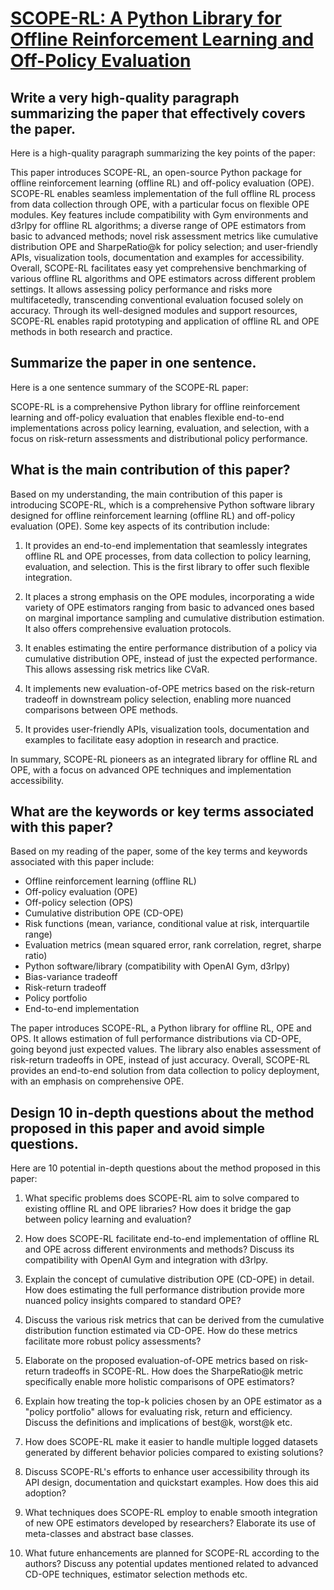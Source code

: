 # [SCOPE-RL: A Python Library for Offline Reinforcement Learning and   Off-Policy Evaluation](https://arxiv.org/abs/2311.18206)

## Write a very high-quality paragraph summarizing the paper that effectively covers the paper.

 Here is a high-quality paragraph summarizing the key points of the paper:

This paper introduces SCOPE-RL, an open-source Python package for offline reinforcement learning (offline RL) and off-policy evaluation (OPE). SCOPE-RL enables seamless implementation of the full offline RL process from data collection through OPE, with a particular focus on flexible OPE modules. Key features include compatibility with Gym environments and d3rlpy for offline RL algorithms; a diverse range of OPE estimators from basic to advanced methods; novel risk assessment metrics like cumulative distribution OPE and SharpeRatio@k for policy selection; and user-friendly APIs, visualization tools, documentation and examples for accessibility. Overall, SCOPE-RL facilitates easy yet comprehensive benchmarking of various offline RL algorithms and OPE estimators across different problem settings. It allows assessing policy performance and risks more multifacetedly, transcending conventional evaluation focused solely on accuracy. Through its well-designed modules and support resources, SCOPE-RL enables rapid prototyping and application of offline RL and OPE methods in both research and practice.


## Summarize the paper in one sentence.

 Here is a one sentence summary of the SCOPE-RL paper:

SCOPE-RL is a comprehensive Python library for offline reinforcement learning and off-policy evaluation that enables flexible end-to-end implementations across policy learning, evaluation, and selection, with a focus on risk-return assessments and distributional policy performance.


## What is the main contribution of this paper?

 Based on my understanding, the main contribution of this paper is introducing SCOPE-RL, which is a comprehensive Python software library designed for offline reinforcement learning (offline RL) and off-policy evaluation (OPE). Some key aspects of its contribution include:

1) It provides an end-to-end implementation that seamlessly integrates offline RL and OPE processes, from data collection to policy learning, evaluation, and selection. This is the first library to offer such flexible integration.

2) It places a strong emphasis on the OPE modules, incorporating a wide variety of OPE estimators ranging from basic to advanced ones based on marginal importance sampling and cumulative distribution estimation. It also offers comprehensive evaluation protocols.

3) It enables estimating the entire performance distribution of a policy via cumulative distribution OPE, instead of just the expected performance. This allows assessing risk metrics like CVaR.  

4) It implements new evaluation-of-OPE metrics based on the risk-return tradeoff in downstream policy selection, enabling more nuanced comparisons between OPE methods.

5) It provides user-friendly APIs, visualization tools, documentation and examples to facilitate easy adoption in research and practice.

In summary, SCOPE-RL pioneers as an integrated library for offline RL and OPE, with a focus on advanced OPE techniques and implementation accessibility.


## What are the keywords or key terms associated with this paper?

 Based on my reading of the paper, some of the key terms and keywords associated with this paper include:

- Offline reinforcement learning (offline RL)
- Off-policy evaluation (OPE)
- Off-policy selection (OPS)
- Cumulative distribution OPE (CD-OPE)
- Risk functions (mean, variance, conditional value at risk, interquartile range)
- Evaluation metrics (mean squared error, rank correlation, regret, sharpe ratio)
- Python software/library (compatibility with OpenAI Gym, d3rlpy)
- Bias-variance tradeoff
- Risk-return tradeoff
- Policy portfolio
- End-to-end implementation

The paper introduces SCOPE-RL, a Python library for offline RL, OPE and OPS. It allows estimation of full performance distributions via CD-OPE, going beyond just expected values. The library also enables assessment of risk-return tradeoffs in OPE, instead of just accuracy. Overall, SCOPE-RL provides an end-to-end solution from data collection to policy deployment, with an emphasis on comprehensive OPE.


## Design 10 in-depth questions about the method proposed in this paper and avoid simple questions.

 Here are 10 potential in-depth questions about the method proposed in this paper:

1. What specific problems does SCOPE-RL aim to solve compared to existing offline RL and OPE libraries? How does it bridge the gap between policy learning and evaluation?

2. How does SCOPE-RL facilitate end-to-end implementation of offline RL and OPE across different environments and methods? Discuss its compatibility with OpenAI Gym and integration with d3rlpy.  

3. Explain the concept of cumulative distribution OPE (CD-OPE) in detail. How does estimating the full performance distribution provide more nuanced policy insights compared to standard OPE?

4. Discuss the various risk metrics that can be derived from the cumulative distribution function estimated via CD-OPE. How do these metrics facilitate more robust policy assessments?

5. Elaborate on the proposed evaluation-of-OPE metrics based on risk-return tradeoffs in SCOPE-RL. How does the SharpeRatio@k metric specifically enable more holistic comparisons of OPE estimators?  

6. Explain how treating the top-k policies chosen by an OPE estimator as a "policy portfolio" allows for evaluating risk, return and efficiency. Discuss the definitions and implications of best@k, worst@k etc.

7. How does SCOPE-RL make it easier to handle multiple logged datasets generated by different behavior policies compared to existing solutions?

8. Discuss SCOPE-RL's efforts to enhance user accessibility through its API design, documentation and quickstart examples. How does this aid adoption?

9. What techniques does SCOPE-RL employ to enable smooth integration of new OPE estimators developed by researchers? Elaborate its use of meta-classes and abstract base classes.

10. What future enhancements are planned for SCOPE-RL according to the authors? Discuss any potential updates mentioned related to advanced CD-OPE techniques, estimator selection methods etc.
